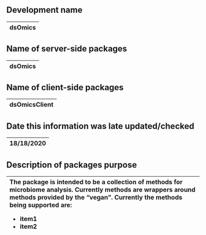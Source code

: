 ## Development name
| dsOmics | 
|:-|
## Name of server-side packages
| dsOmics | 
|:-|
## Name of client-side packages
| dsOmicsClient | 
|:-|
## Date this information was late updated/checked
| 18/18/2020 | 
|:-|
## Description of packages purpose
| The package is intended to be a collection of methods for microbiome analysis. Currently methods are wrappers around methods provided by the “vegan”. Currently the methods being supported are: <ul><li>item1</li><li>item2</li></ul> | 
|:-|
